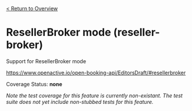 [< Return to Overview](../../README.md)
# ResellerBroker mode (reseller-broker)

Support for ResellerBroker mode


https://www.openactive.io/open-booking-api/EditorsDraft/#resellerbroker

Coverage Status: **none**


*Note the test coverage for this feature is currently non-existant. The test suite does not yet include non-stubbed tests for this feature.*



